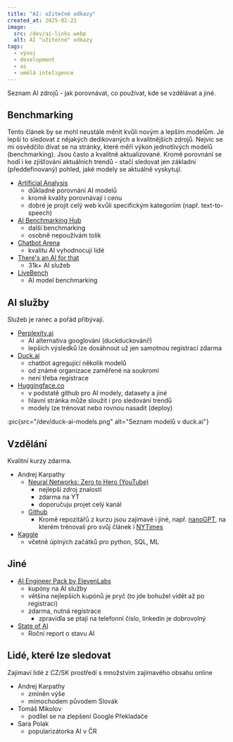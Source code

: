 ```yaml
---
title: "AI: užitečné odkazy"
created_at: 2025-02-21
image:
  src: /dev/ai-links.webp
  alt: AI "užitečné" odkazy
tags:
  - vývoj
  - development
  - ai
  - umělá inteligence
---
```


Seznam AI zdrojů - jak porovnávat, co používat, kde se vzdělávat a jiné.

## Benchmarking

Tento článek by se mohl neustále měnit kvůli novým a lepším modelům. Je lepší to sledovat z nějakých dedikovaných a kvalitnějších zdrojů. Nejvíc se mi osvědčilo dívat se na stránky, které měří výkon jednotlivých modelů (benchmarking). Jsou často a kvalitně aktualizované. Kromě porovnání se hodí i ke zjišťování aktuálních trendů - stačí sledovat jen základní (předdefinovaný) pohled, jaké modely se aktuálně vyskytují.

- [Artificial Analysis](https://artificialanalysis.ai/)
  - důkladné porovnání AI modelů
  - kromě kvality porovnávají i cenu
  - dobré je projít celý web kvůli specifickým kategoriím (např. text-to-speech)
- [AI Benchmarking Hub](https://epoch.ai/data/ai-benchmarking-dashboard)
  - další benchmarking
  - osobně nepoužívám tolik
- [Chatbot Arena](https://lmarena.ai/)
  - kvalitu AI vyhodnocují lidé
- [There's an AI for that](https://theresanaiforthat.com/)
  - 31k+ AI služeb
- [LiveBench](https://livebench.ai)
  - AI model benchmarking

## AI služby

Služeb je ranec a pořád přibývají.

- [Perplexity.ai](https://www.perplexity.ai/)
  - AI alternativa googlování (duckduckování!)
  - lepších výsledků lze dosáhnout už jen samotnou registrací zdarma
- [Duck.ai](https://duck.ai/)
  - chatbot agregující několik modelů
  - od známé organizace zaměřené na soukromí
  - není třeba registrace
- [Huggingface.co](https://huggingface.co/models)
  - v podstatě github pro AI modely, datasety a jiné
  - hlavní stránka může sloužit i pro sledování trendů
  - modely lze trénovat nebo rovnou nasadit (deploy)

:pic{src="/dev/duck-ai-models.png" alt="Seznam modelů v duck.ai"}

## Vzdělání

Kvalitní kurzy zdarma.

- Andrej Karpathy
  - [Neural Networks: Zero to Hero (YouTube)](https://youtube.com/playlist?list=PLAqhIrjkxbuWI23v9cThsA9GvCAUhRvKZ)
    - nejlepší zdroj znalostí
    - zdarma na YT
    - doporučuju projet celý kanál
  - [Github](https://github.com/karpathy)
    - Kromě repozitářů z kurzu jsou zajímavé i jiné, např. [nanoGPT](https://github.com/karpathy/nanoGPT), na kterém trénovali pro svůj článek i [NYTimes](https://www.nytimes.com/interactive/2023/04/26/upshot/gpt-from-scratch.html)
- [Kaggle](https://www.kaggle.com/learn)
  - včetně úplných začátků pro python, SQL, ML

## Jiné

- [AI Engineer Pack by ElevenLabs](https://www.aiengineerpack.com/)
  - kupóny na AI služby
  - většina nejlepších kupónů je pryč (to jde bohužel vidět až po registraci)
  - zdarma, nutná registrace
    - zpravidla se ptají na telefonní číslo, linkedin je dobrovolný
- [State of AI](https://www.stateof.ai/)
  - Roční report o stavu AI

## Lidé, které lze sledovat

Zajímaví lidé z CZ/SK prostředí s množstvím zajímavého obsahu online

- Andrej Karpathy
  - zmíněn výše
  - mimochodem původem Slovák
- Tomáš Mikolov
  - podílel se na zlepšení Google Překladače
- Sara Polak
  - popularizátorka AI v ČR
